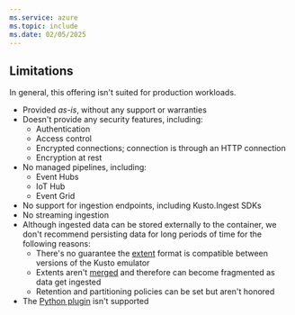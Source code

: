 ```yaml
---
ms.service: azure
ms.topic: include
ms.date: 02/05/2025
---
```


## Limitations

In general, this offering isn't suited for production workloads.

- Provided *as-is*, without any support or warranties
- Doesn't provide any security features, including:
  - Authentication
  - Access control
  - Encrypted connections; connection is through an HTTP connection
  - Encryption at rest
- No managed pipelines, including:  
  - Event Hubs
  - IoT Hub
  - Event Grid
- No support for ingestion endpoints, including Kusto.Ingest SDKs
- No streaming ingestion
- Although ingested data can be stored externally to the container, we don't recommend persisting data for long periods of time for the following reasons:
  - There's no guarantee the [extent](/kusto/management/extents-overview?view=azure-data-explorer&preserve-view=true) format is compatible between versions of the Kusto emulator
  - Extents aren't [merged](/kusto/management/merge-policy?view=azure-data-explorer&preserve-view=true) and therefore can become fragmented as data get ingested
  - Retention and partitioning policies can be set but aren't honored
- The [Python plugin](/kusto/query/python-plugin?view=azure-data-explorer&preserve-view=true?view=azure-data-explorer&preserve-view=true) isn't supported
